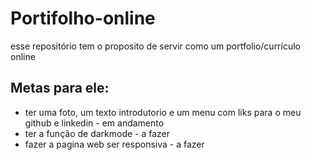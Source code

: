 # Portifolho-online
esse repositório tem o proposito de servir como um portfolio/currículo online

## Metas para ele:
- ter uma foto, um texto introdutorio e um menu com liks para o meu github e linkedin - em andamento
- ter a função de darkmode - a fazer
- fazer a pagina web ser responsiva - a fazer
